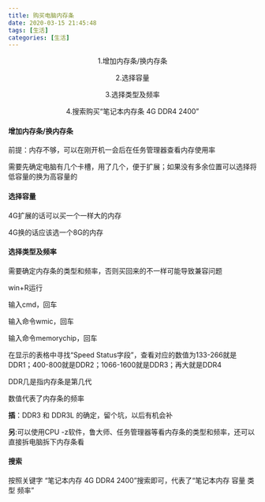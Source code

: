 ```yaml
---
title: 购买电脑内存条
date: 2020-03-15 21:45:48
tags: [生活]
categories: [生活]
---
```



<center>
1.增加内存条/换内存条

2.选择容量

3.选择类型及频率

4.搜索购买“笔记本内存条 4G DDR4 2400”
</center>

<!--more-->





#### 增加内存条/换内存条



前提：内存不够，可以在刚开机一会后在任务管理器查看内存使用率



需要先确定电脑有几个卡槽，用了几个，便于扩展；如果没有多余位置可以选择将低容量的换为高容量的





#### 选择容量



4G扩展的话可以买一个一样大的内存

4G换的话应该选一个8G的内存



#### 选择类型及频率



需要确定内存条的类型和频率，否则买回来的不一样可能导致兼容问题



win+R运行

输入cmd，回车

输入命令wmic，回车

输入命令memorychip，回车

在显示的表格中寻找“Speed Status字段”，查看对应的数值为133-266就是DDR1；400-800就是DDR2；1066-1600就是DDR3；再大就是DDR4



DDR几是指内存条是第几代

数值代表了内存条的频率



**插**：DDR3 和 DDR3L 的确定，留个坑，以后有机会补



**另**:可以使用CPU -z软件，鲁大师、任务管理器等看内存条的类型和频率，还可以直接拆电脑拆下内存条看



#### 搜索



按照关键字 “笔记本内存 4G DDR4 2400”搜索即可，代表了“笔记本内存 容量  类型  频率”

